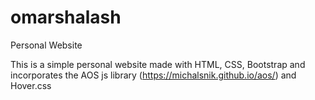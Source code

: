 # omarshalash
Personal Website

This is a simple personal website made with HTML, CSS, Bootstrap and incorporates the AOS js library (https://michalsnik.github.io/aos/) and Hover.css
